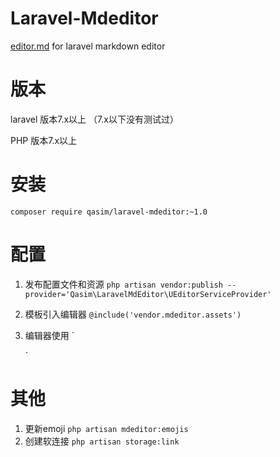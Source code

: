 # Laravel-Mdeditor
[editor.md](https://github.com/barryvdh/laravel-ide-helper) for laravel markdown editor

# 版本
laravel 版本7.x以上 （7.x以下没有测试过）

PHP 版本7.x以上

# 安装
`composer require qasim/laravel-mdeditor:~1.0`

# 配置
1. 发布配置文件和资源
    `php artisan vendor:publish --provider='Qasim\LaravelMdEditor\UEditorServiceProvider'`
2. 模板引入编辑器
   `@include('vendor.mdeditor.assets')`
3. 编辑器使用
    `<div id="编辑器ID"></div>

    <script>
        let mdeditor = editormd("编辑器ID", mdeditor_config)
        <!-- 编辑器内容赋值 -->
        mdeditor.markdownTextarea.val('')
    </script>`

# 其他
1. 更新emoji
    `php artisan mdeditor:emojis`
2. 创建软连接
    `php artisan storage:link`



